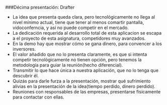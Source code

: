 ###Décima presentación: Drafter

* La idea que presenta queda clara, pero tecnológicamente no llega al nivel mínimo actual, tiene que tener al menos comartir pantalla, vidoconferncia, y así no puede competir en el mercado.
* La dedicación requerida al desarrollo total de esta aplicacion se escapa a el proyecto de esta asignatura, competidores muy avanzados.
* En la demo hay que mostrar cómo se gana dinero, para convencer a los inversores.
* El valor añadido que no lo presenta claramente, es que si intenta competir tecnológicamente no tienen opción, pero tenemos la metodología para guiar la reunión(hecho diferencial).
* Transmitir lo que hace única a nuestra aplicación, que no lo tenga que descubrir él.
* Quizás para darle furza a la presentación, mostrar qué sufrimiento alivias en la presentación de la idea(tiempo perdido, dinero perdido).
* Reuniones con responsables de las empresas, presentarse físicamente para contactar con ellas.




